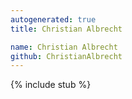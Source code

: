 ```yaml
---
autogenerated: true
title: Christian Albrecht

name: Christian Albrecht
github: ChristianAlbrecht
---
```


{% include stub %}
